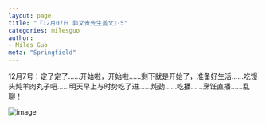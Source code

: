 ```yaml
---
layout: page
title: "『12月07日 郭文贵先生盖文』·5"
categories: milesguo
author:
- Miles Guo
meta: "Springfield"
---
```


12月7号：定了定了……开始啦，开始啦……剩下就是开始了，准备好生活……吃馒头炖羊肉丸子吧……明天早上与时势吃了进……炖劲……吃播……烹饪直播……乱聊！

![image](../../../../image/milesguo/2020_12_07_Miles_Guo_Getter_5_1.png)

